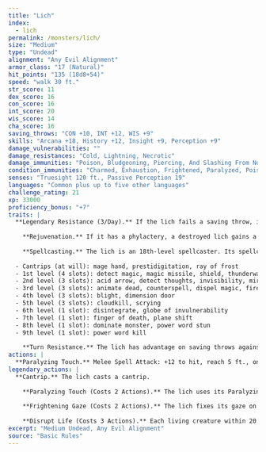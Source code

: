 ```yaml
---
title: "Lich"
index:
  - lich
permalink: /monsters/lich/
size: "Medium"
type: "Undead"
alignment: "Any Evil Alignment"
armor_class: "17 (Natural)"
hit_points: "135 (18d8+54)"
speed: "walk 30 ft."
str_score: 11
dex_score: 16
con_score: 16
int_score: 20
wis_score: 14
cha_score: 16
saving_throws: "CON +10, INT +12, WIS +9"
skills: "Arcana +18, History +12, Insight +9, Perception +9"
damage_vulnerabilities: ""
damage_resistances: "Cold, Lightning, Necrotic"
damage_immunities: "Poison, Bludgeoning, Piercing, And Slashing From Nonmagical Weapons"
condition_immunities: "Charmed, Exhaustion, Frightened, Paralyzed, Poisoned"
senses: "Truesight 120 ft., Passive Perception 19"
languages: "Common plus up to five other languages"
challenge_rating: 21
xp: 33000
proficiency_bonus: "+7"
traits: |
  **Legendary Resistance (3/Day).** If the lich fails a saving throw, it can choose to succeed instead.
    
    **Rejuvenation.** If it has a phylactery, a destroyed lich gains a new body in 1d10 days, regaining all its hit points and becoming active again. The new body appears within 5 feet of the phylactery.
    
    **Spellcasting.** The lich is an 18th-level spellcaster. Its spellcasting ability is Intelligence (spell save DC 20, +12 to hit with spell attacks). The lich has the following wizard spells prepared:
  
  - Cantrips (at will): mage hand, prestidigitation, ray of frost
  - 1st level (4 slots): detect magic, magic missile, shield, thunderwave
  - 2nd level (3 slots): acid arrow, detect thoughts, invisibility, mirror image
  - 3rd level (3 slots): animate dead, counterspell, dispel magic, fireball
  - 4th level (3 slots): blight, dimension door
  - 5th level (3 slots): cloudkill, scrying
  - 6th level (1 slot): disintegrate, globe of invulnerability
  - 7th level (1 slot): finger of death, plane shift
  - 8th level (1 slot): dominate monster, power word stun
  - 9th level (1 slot): power word kill
    
    **Turn Resistance.** The lich has advantage on saving throws against any effect that turns undead.
actions: |
  **Paralyzing Touch.** Melee Spell Attack: +12 to hit, reach 5 ft., one creature. Hit: 10 (3d6) cold damage. The target must succeed on a DC 18 Constitution saving throw or be paralyzed for 1 minute. The target can repeat the saving throw at the end of each of its turns, ending the effect on itself on a success.  
legendary_actions: |
  **Cantrip.** The lich casts a cantrip.
    
    **Paralyzing Touch (Costs 2 Actions).** The lich uses its Paralyzing Touch.
    
    **Frightening Gaze (Costs 2 Actions).** The lich fixes its gaze on one creature it can see within 10 feet of it. The target must succeed on a DC 18 Wisdom saving throw against this magic or become frightened for 1 minute. The frightened target can repeat the saving throw at the end of each of its turns, ending the effect on itself on a success. If a target's saving throw is successful or the effect ends for it, the target is immune to the lich's gaze for the next 24 hours.
    
    **Disrupt Life (Costs 3 Actions).** Each living creature within 20 feet of the lich must make a DC 18 Constitution saving throw against this magic, taking 21 (6d6) necrotic damage on a failed save, or half as much damage on a successful one.
excerpt: "Medium Undead, Any Evil Alignment"
source: "Basic Rules"
---
```

